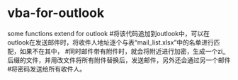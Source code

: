 # vba-for-outlook
some functions extend for outlook
#将该代码追加到outlook中，可以在outlook在发送邮件时，将收件人地址逐个与表“mail_list.xlsx”中的名单进行匹配，如果不在其中，
#同时邮件带有附件时，就会将附近进行加密，生成一个zi_后缀的文件，并用改文件将所有附件替换后，发送邮件，另外还会通过另一个邮件
#将密码发送给所有收件人。
